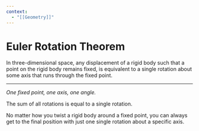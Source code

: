 ```yaml
---
context:
  - "[[Geometry]]"
---
```


# Euler Rotation Theorem

In three-dimensional space, any displacement of a rigid body such that a point on the rigid body remains fixed, is equivalent to a single rotation about some axis that runs through the fixed point.

---

_One fixed point, one axis, one angle._

The sum of all rotations is equal to a single rotation.

No matter how you twist a rigid body around a fixed point, you can always get to the final position with just one single rotation about a specific axis.

